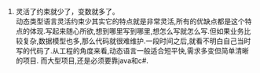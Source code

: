 1. 灵活了约束就少了，变数就多了。  
    动态类型语言灵活约束少其实它的特点就是非常灵活,所有的优缺点都是这个特点的体现.写起来随心所欲,想到哪里写到哪里,想怎么写就怎么写.但如果业务比较复杂,数据模型也多,那么代码就很难维护.一段时间之后,就看不明白自己当时写的代码了.从工程的角度来看,动态语言一般适合短平快,需求多变但简单清晰的项目.
    而大型项目,还是必须要靠java和c#.
